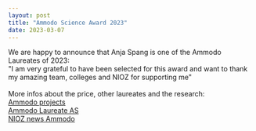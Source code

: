 ```yaml
---
layout: post
title: "Ammodo Science Award 2023"
date: 2023-03-07
---
```


We are happy to announce that Anja Spang is one of the Ammodo Laureates of 2023:<br/>
"I am very grateful to have been selected for this award and want to thank my amazing team, colleges and NIOZ for supporting me" <br/><br/>
More infos about the price, other laureates and the research:<br/>
<a href= "https://www.ammodo.org/en/projects/">Ammodo projects</a><br/>
<a href= "https://www.ammodo.org/en/projecten/anja-spang-laureate/">Ammodo Laureate AS</a><br/>
<a href= "https://www.nioz.nl/en/news/nioz-researcher-anja-spang-wins-2023-ammodo-science-award">NIOZ news Ammodo</a><br/>
